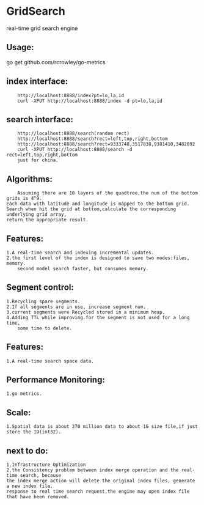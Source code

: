 GridSearch
==========
real-time grid search engine

Usage:
-----
go get github.com/rcrowley/go-metrics

index interface:
-----
```
	http://localhost:8888/index?pt=lo,la,id
	curl -XPUT http://localhost:8888/index -d pt=lo,la,id
```
search interface:
-----
```
	http://localhost:8888/search(random rect)
	http://localhost:8888/search?rect=left,top,right,bottom
	http://localhost:8888/search?rect=9333748,3517838,9381410,3482092
	curl -XPUT http://localhost:8888/search -d rect=left,top,right,bottom
	just for china.
```
Algorithms:
-----
		Assuming there are 10 layers of the quadtree,the num of the bottom grids is 4^9.  
	Each data with latitude and longitude is mapped to the bottom grid.  
	Search when hit the grid at bottom,calculate the corresponding underlying grid array,  
	return the appropriate result.
Features:
-----
	1.A real-time search and indexing incremental updates. 
	2.the first level of the index is designed to save two modes:files, memory.  
		second model search faster, but consumes memory.
Segment control:
-----
	1.Recycling spare segments.
	2.If all segments are in use, increase segment num.
	3.current segments were Recycled stored in a minimum heap.
	4.Adding TTL while improving.for the segment is not used for a long time,  
		some time to delete.
Features:
-----
	1.A real-time search space data.

Performance Monitoring:
-----
	1.go metrics.
Scale:
-----
	1.Spatial data is about 270 million data to about 1G size file,if just store the ID(int32).
next to do:
-----
	1.Infrastructure Optimization
	2.the Consistency problem between index merge operation and the real-time search, because   
	the index merge action will delete the original index files, generate a new index file.  
	response to real time search request,the engine may open index file that have been removed.